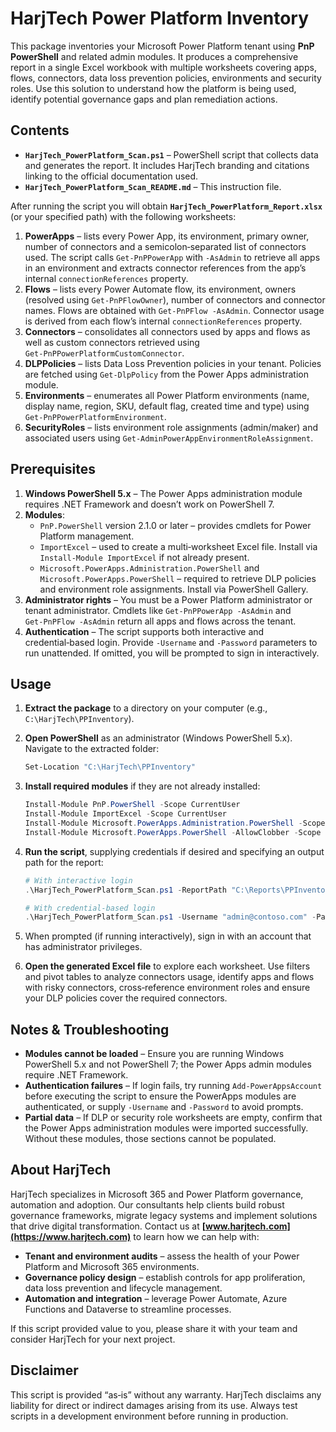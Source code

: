 # HarjTech Power Platform Inventory

This package inventories your Microsoft Power Platform tenant using **PnP PowerShell** and related admin modules.  It produces a comprehensive report in a single Excel workbook with multiple worksheets covering apps, flows, connectors, data loss prevention policies, environments and security roles.  Use this solution to understand how the platform is being used, identify potential governance gaps and plan remediation actions.

## Contents

* **`HarjTech_PowerPlatform_Scan.ps1`** – PowerShell script that collects data and generates the report.  It includes HarjTech branding and citations linking to the official documentation used.
* **`HarjTech_PowerPlatform_Scan_README.md`** – This instruction file.

After running the script you will obtain **`HarjTech_PowerPlatform_Report.xlsx`** (or your specified path) with the following worksheets:

1. **PowerApps** – lists every Power App, its environment, primary owner, number of connectors and a semicolon‑separated list of connectors used.  The script calls `Get‑PnPPowerApp` with `-AsAdmin` to retrieve all apps in an environment and extracts connector references from the app’s internal `connectionReferences` property.
2. **Flows** – lists every Power Automate flow, its environment, owners (resolved using `Get‑PnPFlowOwner`), number of connectors and connector names.  Flows are obtained with `Get‑PnPFlow -AsAdmin`.  Connector usage is derived from each flow’s internal `connectionReferences` property.
3. **Connectors** – consolidates all connectors used by apps and flows as well as custom connectors retrieved using `Get‑PnPPowerPlatformCustomConnector`.
4. **DLPPolicies** – lists Data Loss Prevention policies in your tenant.  Policies are fetched using `Get‑DlpPolicy` from the Power Apps administration module.
5. **Environments** – enumerates all Power Platform environments (name, display name, region, SKU, default flag, created time and type) using `Get‑PnPPowerPlatformEnvironment`.
6. **SecurityRoles** – lists environment role assignments (admin/maker) and associated users using `Get‑AdminPowerAppEnvironmentRoleAssignment`.

## Prerequisites

1. **Windows PowerShell 5.x** – The Power Apps administration module requires .NET Framework and doesn’t work on PowerShell 7.
2. **Modules**:
   * `PnP.PowerShell` version 2.1.0 or later – provides cmdlets for Power Platform management.
   * `ImportExcel` – used to create a multi‑worksheet Excel file.  Install via `Install‑Module ImportExcel` if not already present.
   * `Microsoft.PowerApps.Administration.PowerShell` and `Microsoft.PowerApps.PowerShell` – required to retrieve DLP policies and environment role assignments.  Install via PowerShell Gallery.
3. **Administrator rights** – You must be a Power Platform administrator or tenant administrator.  Cmdlets like `Get‑PnPPowerApp -AsAdmin` and `Get‑PnPFlow -AsAdmin` return all apps and flows across the tenant.
4. **Authentication** – The script supports both interactive and credential‑based login.  Provide `-Username` and `-Password` parameters to run unattended.  If omitted, you will be prompted to sign in interactively.

## Usage

1. **Extract the package** to a directory on your computer (e.g., `C:\HarjTech\PPInventory`).

2. **Open PowerShell** as an administrator (Windows PowerShell 5.x).  Navigate to the extracted folder:

   ```powershell
   Set‑Location "C:\HarjTech\PPInventory"
   ```

3. **Install required modules** if they are not already installed:

   ```powershell
   Install‑Module PnP.PowerShell -Scope CurrentUser
   Install‑Module ImportExcel -Scope CurrentUser
   Install‑Module Microsoft.PowerApps.Administration.PowerShell -Scope CurrentUser
   Install‑Module Microsoft.PowerApps.PowerShell -AllowClobber -Scope CurrentUser
   ```

4. **Run the script**, supplying credentials if desired and specifying an output path for the report:

   ```powershell
   # With interactive login
   .\HarjTech_PowerPlatform_Scan.ps1 -ReportPath "C:\Reports\PPInventory.xlsx"

   # With credential‑based login
   .\HarjTech_PowerPlatform_Scan.ps1 -Username "admin@contoso.com" -Password "PlainTextPassword" -ReportPath "C:\Reports\PPInventory.xlsx"
   ```

5. When prompted (if running interactively), sign in with an account that has administrator privileges.

6. **Open the generated Excel file** to explore each worksheet.  Use filters and pivot tables to analyze connectors usage, identify apps and flows with risky connectors, cross‑reference environment roles and ensure your DLP policies cover the required connectors.

## Notes & Troubleshooting

* **Modules cannot be loaded** – Ensure you are running Windows PowerShell 5.x and not PowerShell 7; the Power Apps admin modules require .NET Framework.
* **Authentication failures** – If login fails, try running `Add‑PowerAppsAccount` before executing the script to ensure the PowerApps modules are authenticated, or supply `-Username` and `-Password` to avoid prompts.
* **Partial data** – If DLP or security role worksheets are empty, confirm that the Power Apps administration modules were imported successfully.  Without these modules, those sections cannot be populated.

## About HarjTech

HarjTech specializes in Microsoft 365 and Power Platform governance, automation and adoption.  Our consultants help clients build robust governance frameworks, migrate legacy systems and implement solutions that drive digital transformation.  Contact us at **[www.harjtech.com](https://www.harjtech.com)** to learn how we can help with:

* **Tenant and environment audits** – assess the health of your Power Platform and Microsoft 365 environments.
* **Governance policy design** – establish controls for app proliferation, data loss prevention and lifecycle management.
* **Automation and integration** – leverage Power Automate, Azure Functions and Dataverse to streamline processes.

If this script provided value to you, please share it with your team and consider HarjTech for your next project.

## Disclaimer

This script is provided “as‑is” without any warranty.  HarjTech disclaims any liability for direct or indirect damages arising from its use.  Always test scripts in a development environment before running in production.
